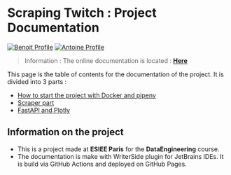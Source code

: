 # Scraping Twitch : Project Documentation
[![Benoit Profile](https://img.shields.io/badge/Made%20with-Benoit%20Marchadier-brightgreen)](https://github.com/bebe0106)
[![Antoine Profile](https://img.shields.io/badge/Made%20with-Antoine%20Aubert-blue)](https://github.com/Aubert-Antoine)

> Information :
> The online documentation is located : **[Here](htts://www.github.com/Scraping_Twitch)**

This page is the table of contents for the documentation of the project. It is divided into 3 parts :
- [How to start the project with Docker and pipenv](Docker.md)
- [Scraper part](Scraper.md)
- [FastAPI and Plotly](FastAPI.md)

## Information on the project
* This is a project made at **ESIEE Paris** for the **DataEngineering** course.
* The documentation is make with WriterSide plugin for JetBrains IDEs. It is build via GitHub Actions and deployed on GitHub Pages.